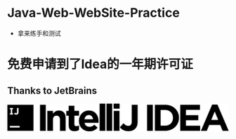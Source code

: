 # Java-Web-WebSite-Practice
- 拿来练手和测试
# 免费申请到了Idea的一年期许可证

## Thanks to JetBrains

[![Idea](Imgs/logo-text.png)](https://www.jetbrains.com/?from=Java-Web-WebSite-Practice)